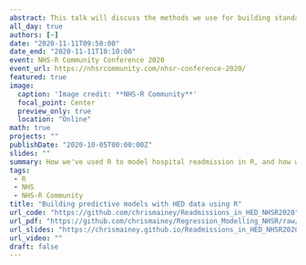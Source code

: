 ```yaml
---
abstract: This talk will discuss the methods we use for building standardised readmission ratios in HED using Generalized Additive Models, the difficulties of handling HES data at scale and how we've transitioned from a single analyst with an R script to a team with robust modelling pipelines and metadata capture.  We'll touch on efficient methods for larger datasets, including using database storage and data.table, as well model checking and improvements.
all_day: true
authors: [~]
date: "2020-11-11T09:50:00"
date_end: "2020-11-11T10:10:00"
event: NHS-R Community Conference 2020
event_url: https://nhsrcommunity.com/nhsr-conference-2020/
featured: true
image:
  caption: 'Image credit: **NHS-R Community**'
  focal_point: Center
  preview_only: true 
  location: "Online"
math: true
projects: ""
publishDate: "2020-10-05T00:00:00Z"
slides: ""
summary: How we've used R to model hospital readmission in R, and how we've overcome the challenges with this.
tags: 
 - R
 - NHS
 - NHS-R Community
title: "Building predictive models with HED data using R"
url_code: "https://github.com/chrismainey/Readmissions_in_HED_NHSR2020"
url_pdf: "https://github.com/chrismainey/Regression_Modelling_NHSR/raw/master/Regression%20Modelling%20in%20R.pdf"
url_slides: "https://chrismainey.github.io/Readmissions_in_HED_NHSR2020/Modelling_readmissions.html#1"
url_video: ""
draft: false
---
```

